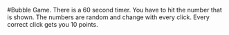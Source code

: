 #Bubble Game.
There is a 60 second timer.
You have to hit the number that is shown.
The numbers are random and change with every click.
Every correct click gets you 10 points.
